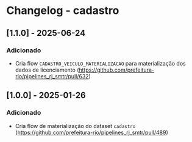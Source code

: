 # Changelog - cadastro

## [1.1.0] - 2025-06-24

### Adicionado

- Cria flow `CADASTRO_VEICULO_MATERIALIZACAO` para materialização dos dados de licenciamento (https://github.com/prefeitura-rio/pipelines_rj_smtr/pull/632)

## [1.0.0] - 2025-01-26

### Adicionado

- Cria flow de materialização do dataset `cadastro` (https://github.com/prefeitura-rio/pipelines_rj_smtr/pull/489)